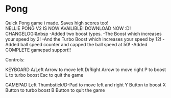 # Pong
Quick Pong game i made. Saves high scores too!  
NELLIE PONG V2 IS NOW AVAILIBLE! DOWNLOAD NOW :D!  
CHANGELOG:&nbsp
-Added two boost types. 
-The Boost which increases your speed by 2!
-And the Turbo Boost which increases your speed by 12!
-Added ball speed counter and capped the ball speed at 50!
-Added COMPLETE gamepad support!!

Controls:

KEYBOARD
A/Left Arrow to move left
D/Right Arrow to move right
P to boost
L to turbo boost
Esc to quit the game

GAMEPAD
Left Thumbstick/D-Pad to move left and right
Y Button to boost
X Button to turbo boost
B Button to quit the game
